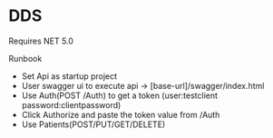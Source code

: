 # DDS

Requires
NET 5.0

Runbook
- Set Api as startup project
- User swagger ui to execute api -> [base-url]/swagger/index.html
- Use Auth(POST /Auth) to get a token (user:testclient password:clientpassword)
- Click Authorize and paste the token value from /Auth
- Use Patients(POST/PUT/GET/DELETE) 
